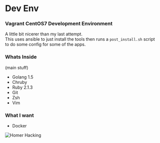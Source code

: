 # Dev Env
### Vagrant CentOS7 Development Environment  

A little bit nicerer than my last attempt.  
This uses ansible to just install the tools then runs a ```post_install.sh``` script to do some config for some of the apps.

### Whats Inside
(main stuff)  
* Golang 1.5
* Chruby
* Ruby 2.1.3
* Git
* Zsh
* Vim

### What I want
* Docker

![Homer Hacking](http://asaph.zurds.com/data/images/2012/07/tumblr-m5v9uq55xj1rnx2mvo1-500.gif)
